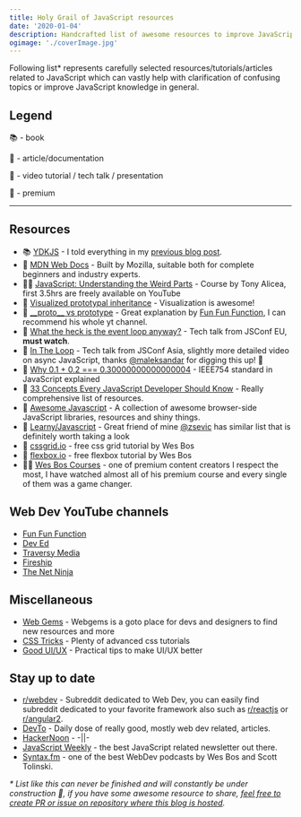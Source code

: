 ```yaml
---
title: Holy Grail of JavaScript resources
date: '2020-01-04'
description: Handcrafted list of awesome resources to improve JavaScript knowledge.
ogimage: './coverImage.jpg'
---
```


Following list\* represents carefully selected resources/tutorials/articles related to JavaScript which can vastly help with clarification of confusing topics or improve JavaScript knowledge in general.

## Legend

📚 - book

📃 - article/documentation

🎥 - video tutorial / tech talk / presentation

💸 - premium

---

## Resources

- 📚 [YDKJS](https://github.com/getify/You-Dont-Know-JS) - I told everything in my [previous blog post](/ydkjs).
- 📃 [MDN Web Docs](https://developer.mozilla.org/en-US/docs/Web/JavaScript) - Built by Mozilla, suitable both for complete beginners and industry experts.
- 💸🎥 [JavaScript: Understanding the Weird Parts](https://www.youtube.com/watch?v=Bv_5Zv5c-Ts) - Course by Tony Alicea, first 3.5hrs are freely available on YouTube
- 📃 [Visualized prototypal inheritance](https://dev.to/lydiahallie/javascript-visualized-prototypal-inheritance-47co) - Visualization is awesome!
- 🎥 [\_\_proto\_\_ vs prototype](https://www.youtube.com/watch?v=DqGwxR_0d1M&) - Great explanation by [Fun Fun Function](https://www.youtube.com/channel/UCO1cgjhGzsSYb1rsB4bFe4Q), I can recommend his whole yt channel.
- 🎥 [What the heck is the event loop anyway?](https://www.youtube.com/watch?v=8aGhZQkoFbQ) - Tech talk from JSConf EU, **must watch**.
- 🎥 [In The Loop](https://www.youtube.com/watch?v=cCOL7MC4Pl0) - Tech talk from JSConf Asia, slightly more detailed video on async JavaScript, thanks [@maleksandar](https://github.com/maleksandar) for digging this up! 🍻
- 🎥 [Why 0.1 + 0.2 === 0.30000000000000004](https://www.youtube.com/watch?v=wPBjd-vb9eI) - IEEE754 standard in JavaScript explained
- 📃 [33 Concepts Every JavaScript Developer Should Know](https://github.com/leonardomso/33-js-concepts) - Really comprehensive list of resources.
- 📃 [Awesome Javascript](https://github.com/sorrycc/awesome-javascript) - A collection of awesome browser-side JavaScript libraries, resources and shiny things.
- 📃 [Learny/Javascript](https://sevic.me/learny/javascript) - Great friend of mine [@zsevic](https://github.com/zsevic) has similar list that is definitely worth taking a look
- 🎥 [cssgrid.io](https://cssgrid.io/) - free css grid tutorial by Wes Bos
- 🎥 [flexbox.io](https://flexbox.io/) - free flexbox tutorial by Wes Bos
- 🎥💸 [Wes Bos Courses](https://wesbos.com/courses/) - one of premium content creators I respect the most, I have watched almost all of his premium course and every single of them was a game changer.

## Web Dev YouTube channels

- [Fun Fun Function](https://www.youtube.com/channel/UCO1cgjhGzsSYb1rsB4bFe4Q)
- [Dev Ed](https://www.youtube.com/channel/UClb90NQQcskPUGDIXsQEz5Q)
- [Traversy Media](https://www.youtube.com/channel/UC29ju8bIPH5as8OGnQzwJyA)
- [Fireship](https://www.youtube.com/channel/UCsBjURrPoezykLs9EqgamOA)
- [The Net Ninja](https://www.youtube.com/channel/UCW5YeuERMmlnqo4oq8vwUpg)

## Miscellaneous

- [Web Gems](https://webgems.io/) - Webgems is a goto place for devs and designers to find new resources and more
- [CSS Tricks](https://css-tricks.com/) - Plenty of advanced css tutorials
- [Good UI/UX](https://codepen.io/tyrellrummage/pen/ZJPXgy) - Practical tips to make UI/UX better

## Stay up to date

- [r/webdev](https://reddit.com/r/webdev) - Subreddit dedicated to Web Dev, you can easily find subreddit dedicated to your favorite framework also such as [r/reactjs](https://www.reddit.com/r/reactjs/) or [r/angular2](https://www.reddit.com/r/Angular2/).
- [DevTo](https://dev.to/) - Daily dose of really good, mostly web dev related, articles.
- [HackerNoon](https://hackernoon.com/) - -||-
- [JavaScript Weekly](https://javascriptweekly.com/) - the best JavaScript related newsletter out there.
- [Syntax.fm](https://syntax.fm/) - one of the best WebDev podcasts by Wes Bos and Scott Tolinski.

_\* List like this can never be finished and will constantly be under construction 🚧, if you have some awesome resource to share, [feel free to create PR or issue on repository where this blog is hosted](https://github.com/vsimonovski/blog.js)._
